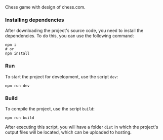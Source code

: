 Chess game with design of chess.com.

### Installing dependencies

After downloading the project's source code, you need to install the dependencies.
To do this, you can use the following command:

```shell
npm i
# or
npm install
```

### Run

To start the project for development, use the script `dev`:

```shell
npm run dev
```

### Build

To compile the project, use the script `build`:

```shell
npm run build
```

After executing this script, you will have a folder `dist` in which the project's output files will be located, which can be uploaded to hosting.
